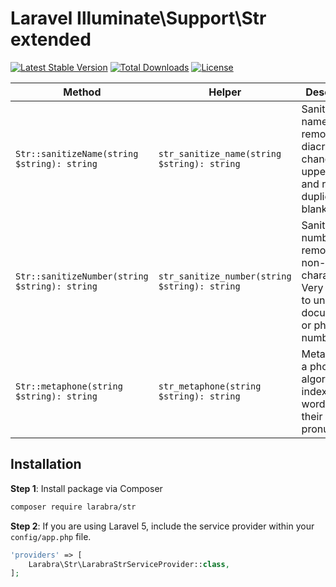 # Laravel Illuminate\\Support\\Str extended
[![Latest Stable Version](https://poser.pugx.org/larabra/str/v/stable)](https://packagist.org/packages/larabra/str)
[![Total Downloads](https://poser.pugx.org/larabra/str/downloads)](https://packagist.org/packages/larabra/str)
[![License](https://poser.pugx.org/larabra/str/license)](https://packagist.org/packages/larabra/str)

| Method                                        | Helper                                        | Description                                                                                       |
|-----------------------------------------------|-----------------------------------------------|---------------------------------------------------------------------------------------------------|
| `Str::sanitizeName(string $string): string`   | `str_sanitize_name(string $string): string`   | Sanitize names removing diacritics, changing to uppercase and removing duplicate blank spaces     |
| `Str::sanitizeNumber(string $string): string` | `str_sanitize_number(string $string): string` | Sanitize numbers removing non-numeric characters. Very useful to unmask documents or phone number |
| `Str::metaphone(string $string): string`      | `str_metaphone(string $string): string`       | Metaphone is a phonetic algorithm for indexing words by their pronunciation                       |

## Installation

**Step 1**: Install package via Composer
```bash
composer require larabra/str
```
**Step 2**: If you are using Laravel 5, include the service provider within your `config/app.php` file.

```php
'providers' => [
    Larabra\Str\LarabraStrServiceProvider::class,
];
```